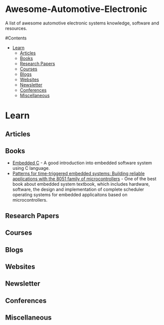 # Awesome-Automotive-Electronic
A list of awesome automotive electronic systems knowledge,  software and resources.

#Contents
- [Learn](#learn)
    - [Articles](#articles)
    - [Books](#books)
    - [Research Papers](#research-papers)
    - [Courses](#courses)
    - [Blogs](#blogs)
    - [Websites](#websites)
    - [Newsletter](#newsletters)
    - [Conferences](#conferences)
    - [Miscellaneous](#miscellaneous)

# Learn

## Articles

## Books
- [Embedded C](https://www.amazon.com/gp/product/020179523X/ref=dbs_a_def_rwt_bibl_vppi_i0) - A good introduction into embedded software system using C language. 
- [Patterns for time-triggered embedded systems: Building reliable applications with the 8051 family of microcontrollers](https://www.amazon.com/gp/product/0201331381/ref=dbs_a_def_rwt_bibl_vppi_i1) - One of the best book about embedded system textbook, which includes hardware, software, the design and implementation of complete scheduler operating systems for embedded applicaitons based on microcontrollers.

## Research Papers

## Courses

## Blogs

## Websites

## Newsletter

## Conferences

## Miscellaneous

